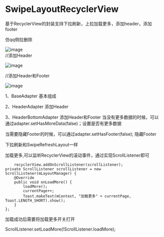 # SwipeLayoutRecyclerView
基于RecyclerView的封装支持下拉刷新，上拉加载更多，添加header，添加footer

仿qq侧拉删除

 ![image](https://github.com/diycoder/SwipeLayoutRecyclerView/blob/master/recyclerview/screenshot/screenshots3.gif)   
//添加Header

![image](https://github.com/diycoder/SwipeLayoutRecyclerView/blob/master/recyclerview/screenshot/screenshots1.gif)

//添加Header和Footer

![image](https://github.com/diycoder/SwipeLayoutRecyclerView/blob/master/recyclerview/screenshot/screenshots2.gif)

1、BaseAdapter        基本组成

2、HeaderAdapter     添加Header

3、HeaderBottomAdapter    添加Header和Footer
当没有更多数据的时候，可以通过adapter.setHasMoreData(false)；设置是否有更多数据

当需要隐藏Footer的时候，可以通过adapter.setHasFooter(false); 隐藏Footer

下拉刷新和SwipeRefreshLayout一样

加载更多,可以监听RecyclerView的滚动事件，通过实现ScrollListener即可

        recyclerView.addOnScrollListener(scrollListener);
    private ScrollListener scrollListener = new ScrollListener(mLayoutManager) {
        @Override
        public void onLoadMore() {
            loadMore();
            currentPage++;
            Toast.makeText(mContext, "加载更多" + currentPage, Toast.LENGTH_SHORT).show();
        }
    };
 
 
 
 
 
 
 加载成功后需要将加载更多开关打开
 
  ScrollListener.setLoadMore(!ScrollListener.loadMore);
  
